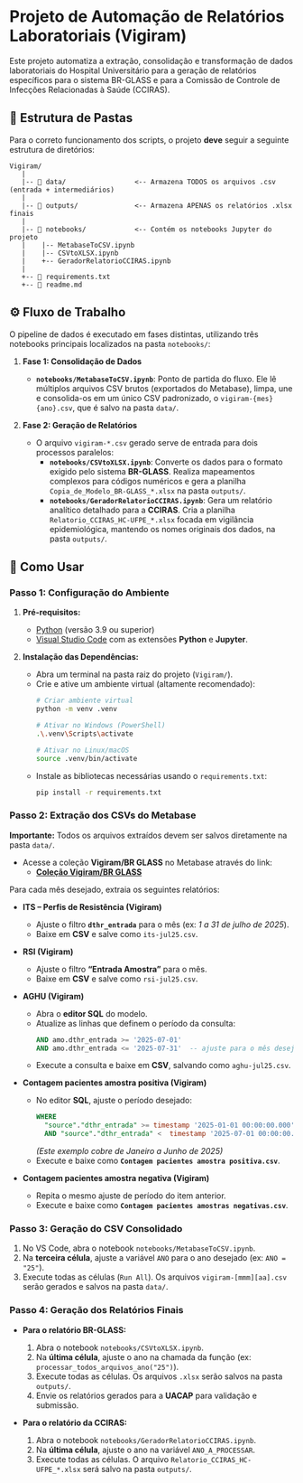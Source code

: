 # Projeto de Automação de Relatórios Laboratoriais (Vigiram)

Este projeto automatiza a extração, consolidação e transformação de dados laboratoriais do Hospital Universitário para a geração de relatórios específicos para o sistema BR-GLASS e para a Comissão de Controle de Infecções Relacionadas à Saúde (CCIRAS).

## 📁 Estrutura de Pastas

Para o correto funcionamento dos scripts, o projeto **deve** seguir a seguinte estrutura de diretórios:

```
Vigiram/
   |
   |-- 📁 data/                 <-- Armazena TODOS os arquivos .csv (entrada + intermediários)
   |
   |-- 📁 outputs/              <-- Armazena APENAS os relatórios .xlsx finais
   |
   |-- 📁 notebooks/            <-- Contém os notebooks Jupyter do projeto
   |    |-- MetabaseToCSV.ipynb
   |    |-- CSVtoXLSX.ipynb
   |    +-- GeradorRelatorioCCIRAS.ipynb
   |
   +-- 📜 requirements.txt     
   +-- 📜 readme.md            
```

## ⚙️ Fluxo de Trabalho

O pipeline de dados é executado em fases distintas, utilizando três notebooks principais localizados na pasta `notebooks/`:

1.  **Fase 1: Consolidação de Dados**
    * **`notebooks/MetabaseToCSV.ipynb`**: Ponto de partida do fluxo. Ele lê múltiplos arquivos CSV brutos (exportados do Metabase), limpa, une e consolida-os em um único CSV padronizado, o `vigiram-{mes}{ano}.csv`, que é salvo na pasta `data/`.

2.  **Fase 2: Geração de Relatórios**
    * O arquivo `vigiram-*.csv` gerado serve de entrada para dois processos paralelos:
        * **`notebooks/CSVtoXLSX.ipynb`**: Converte os dados para o formato exigido pelo sistema **BR-GLASS**. Realiza mapeamentos complexos para códigos numéricos e gera a planilha `Copia_de_Modelo_BR-GLASS_*.xlsx` na pasta `outputs/`.
        * **`notebooks/GeradorRelatorioCCIRAS.ipynb`**: Gera um relatório analítico detalhado para a **CCIRAS**. Cria a planilha `Relatorio_CCIRAS_HC-UFPE_*.xlsx` focada em vigilância epidemiológica, mantendo os nomes originais dos dados, na pasta `outputs/`.

## 🚀 Como Usar

### Passo 1: Configuração do Ambiente

1.  **Pré-requisitos:**
    * [Python](https://www.python.org/downloads/) (versão 3.9 ou superior)
    * [Visual Studio Code](https://code.visualstudio.com/) com as extensões **Python** e **Jupyter**.

2.  **Instalação das Dependências:**
    * Abra um terminal na pasta raiz do projeto (`Vigiram/`).
    * Crie e ative um ambiente virtual (altamente recomendado):
        ```bash
        # Criar ambiente virtual
        python -m venv .venv

        # Ativar no Windows (PowerShell)
        .\.venv\Scripts\activate

        # Ativar no Linux/macOS
        source .venv/bin/activate
        ```
    * Instale as bibliotecas necessárias usando o `requirements.txt`:
        ```bash
        pip install -r requirements.txt
        ```

### Passo 2: Extração dos CSVs do Metabase

**Importante:** Todos os arquivos extraídos devem ser salvos diretamente na pasta `data/`.

* Acesse a coleção **Vigiram/BR GLASS** no Metabase através do link:
    * **[Coleção Vigiram/BR GLASS](http://relatorios.hc-ufpe.ebserh/collection/591-vigiram-br-glass)**

Para cada mês desejado, extraia os seguintes relatórios:

* **ITS – Perfis de Resistência (Vigiram)**
    * Ajuste o filtro **`dthr_entrada`** para o mês (ex: *1 a 31 de julho de 2025*).
    * Baixe em **CSV** e salve como `its-jul25.csv`.

* **RSI (Vigiram)**
    * Ajuste o filtro **“Entrada Amostra”** para o mês.
    * Baixe em **CSV** e salve como `rsi-jul25.csv`.

* **AGHU (Vigiram)**
    * Abra o **editor SQL** do modelo.
    * Atualize as linhas que definem o período da consulta:
        ```sql
        AND amo.dthr_entrada >= '2025-07-01'
        AND amo.dthr_entrada <= '2025-07-31'  -- ajuste para o mês desejado
        ```
    * Execute a consulta e baixe em **CSV**, salvando como `aghu-jul25.csv`.

* **Contagem pacientes amostra positiva (Vigiram)**
    * No editor **SQL**, ajuste o período desejado:
        ```sql
        WHERE
          "source"."dthr_entrada" >= timestamp '2025-01-01 00:00:00.000'
          AND "source"."dthr_entrada" <  timestamp '2025-07-01 00:00:00.000'
        ```
        *(Este exemplo cobre de Janeiro a Junho de 2025)*
    * Execute e baixe como **`Contagem pacientes amostra positiva.csv`**.

* **Contagem pacientes amostra negativa (Vigiram)**
    * Repita o mesmo ajuste de período do item anterior.
    * Execute e baixe como **`Contagem pacientes amostras negativas.csv`**.

### Passo 3: Geração do CSV Consolidado

1.  No VS Code, abra o notebook `notebooks/MetabaseToCSV.ipynb`.
2.  Na **terceira célula**, ajuste a variável `ANO` para o ano desejado (ex: `ANO = "25"`).
3.  Execute todas as células (`Run All`). Os arquivos `vigiram-[mmm][aa].csv` serão gerados e salvos na pasta `data/`.

### Passo 4: Geração dos Relatórios Finais

* **Para o relatório BR-GLASS:**
    1.  Abra o notebook `notebooks/CSVtoXLSX.ipynb`.
    2.  Na **última célula**, ajuste o ano na chamada da função (ex: `processar_todos_arquivos_ano("25")`).
    3.  Execute todas as células. Os arquivos `.xlsx` serão salvos na pasta `outputs/`.
    4.  Envie os relatórios gerados para a **UACAP** para validação e submissão.

* **Para o relatório da CCIRAS:**
    1.  Abra o notebook `notebooks/GeradorRelatorioCCIRAS.ipynb`.
    2.  Na **última célula**, ajuste o ano na variável `ANO_A_PROCESSAR`.
    3.  Execute todas as células. O arquivo `Relatorio_CCIRAS_HC-UFPE_*.xlsx` será salvo na pasta `outputs/`.